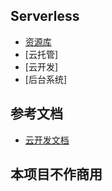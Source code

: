 ## Serverless 
- [资源库](https://github.com/Binaryify/NeteaseCloudMusicApi)
- [云托管] 
- [云开发]
- [后台系统]

## 参考文档
- [云开发文档](https://developers.weixin.qq.com/miniprogram/dev/wxcloud/basis/getting-started.html)

## 本项目不作商用

